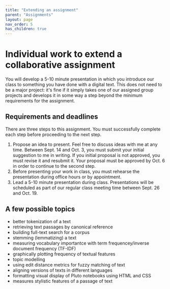 ```yaml
---
title: "Extending an assignment"
parent: "Assignments"
layout: page
nav_order: 5
has_children: true
---
```


# Individual work to extend a collaborative assignment

You will develop a 5-10 minute presentation in which you introduce our class to something you have done with a digital text. This does not need to be a major project: it's fine if it simply takes one of our assigned group projects and develops it in some way a step beyond the minimum requirements for the assignment.

## Requirements and deadlines

There are three steps to this assignment. You must successfully complete each step before proceeding to the next step.

1. Propose an idea to present.  Feel free to discuss ideas with me at any time. Between Sept. 14 and Oct. 3, you must submit your initial suggestion to me in writing.  If you initial proposal is not approved, you must revise it and resubmit it.  Your proposal must be approved by Oct. 6 in order to continue to the second step.
2. Before presenting your work in class, you must rehearse the presentation during office hours or by appointment.
3. Lead a 5-10 minute presentation during class. Presentations will be scheduled as part of our regular  class meeting time between Sept. 26 and Oct. 19.


## A few possible topics

- better tokenization of a text
- retrieving text passages by canonical reference
- building full-text search for a corpus
- stemming (lemmatizing) a text
- measuring vocabulary importantce with term frequencey/inverse document frequency (TF-IDF)
- graphically plotting frequency of textual features
- topic modelling
- using edit distance metrics for fuzzy matching of text
- aligning versions of texts in different languages
- formatting visual display of Pluto notebooks using HTML and CSS
- measures stylistic features of a passage of text